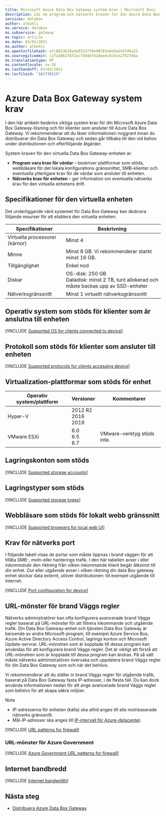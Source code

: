 ```yaml
---
title: Microsoft Azure Data Box Gateway system krav | Microsoft Docs
description: Läs om program-och nätverks kraven för din Azure Data Box Gateway
services: databox
author: alkohli
ms.service: databox
ms.subservice: gateway
ms.topic: article
ms.date: 03/01/2021
ms.author: alkohli
ms.openlocfilehash: e7c8653b39a3e0333ff6e98783a6e9a1437dba22
ms.sourcegitcommit: c27a20b278f2ac758447418ea4c8c61e27927d6a
ms.translationtype: MT
ms.contentlocale: sv-SE
ms.lasthandoff: 03/03/2021
ms.locfileid: "101739219"
---
```

# <a name="azure-data-box-gateway-system-requirements"></a>Azure Data Box Gateway system krav

I den här artikeln beskrivs viktiga system krav för din Microsoft Azure Data Box Gateway-lösning och för klienter som ansluter till Azure Data Box Gateway. Vi rekommenderar att du läser informationen noggrant innan du distribuerar din Data Box Gateway och sedan går tillbaka till den vid behov under distributionen och efterföljande åtgärder. 

System kraven för den virtuella Data Box Gateway-enheten är:

- **Program varu krav för värdar** – beskriver plattformar som stöds, webbläsare för det lokala konfigurations gränssnittet, SMB-klienter och eventuella ytterligare krav för de värdar som ansluter till enheten.
- **Nätverks krav för enheten** – ger information om eventuella nätverks krav för den virtuella enhetens drift.


## <a name="specifications-for-the-virtual-device"></a>Specifikationer för den virtuella enheten

Det underliggande värd systemet för Data Box Gateway kan dedicera följande resurser för att etablera den virtuella enheten:

| Specifikationer                                          | Beskrivning              |
|---------------------------------------------------------|--------------------------|
| Virtuella processorer (kärnor)   | Minst 4 |
| Minne  | Minst 8 GB. Vi rekommenderar starkt minst 16 GB. |
| Tillgänglighet|Enkel nod|
| Diskar| OS-disk: 250 GB <br> Datadisk: minst 2 TB, tunt allokerad och måste backas upp av SSD-enheter|
| Nätverksgränssnitt|Minst 1 virtuellt nätverksgränssnitt|


## <a name="supported-os-for-clients-connected-to-device"></a>Operativ system som stöds för klienter som är anslutna till enheten

[!INCLUDE [Supported OS for clients connected to device](../../includes/data-box-edge-gateway-supported-client-os.md)]

## <a name="supported-protocols-for-clients-accessing-device"></a>Protokoll som stöds för klienter som ansluter till enheten

[!INCLUDE [Supported protocols for clients accessing device](../../includes/data-box-edge-gateway-supported-client-protocols.md)]

## <a name="supported-virtualization-platforms-for-device"></a>Virtualization-plattformar som stöds för enhet

| **Operativ system/plattform**  |**Versioner**   |**Kommentarer**  |
|---------|---------|---------|
|Hyper-V  |  2012 R2 <br> 2016 <br> 2019 |         |
|VMware ESXi     | 6.0 <br> 6.5 <br> 6.7       |VMware-verktyg stöds inte.         |


## <a name="supported-storage-accounts"></a>Lagringskonton som stöds

[!INCLUDE [Supported storage accounts](../../includes/data-box-edge-gateway-supported-storage-accounts.md)]


## <a name="supported-storage-types"></a>Lagringstyper som stöds

[!INCLUDE [Supported storage types](../../includes/data-box-edge-gateway-supported-storage-types.md)]

## <a name="supported-browsers-for-local-web-ui"></a>Webbläsare som stöds för lokalt webb gränssnitt

[!INCLUDE [Supported browsers for local web UI](../../includes/data-box-edge-gateway-supported-browsers.md)]

## <a name="networking-port-requirements"></a>Krav för nätverks port

I följande tabell visas de portar som måste öppnas i brand väggen för att tillåta SMB-, moln-eller hanterings trafik. I den här tabellen avser *i* eller *inkommande* den riktning från vilken inkommande klient begär åtkomst till din enhet. *Out* eller *utgående* avser i vilken riktning din data Box gateway enhet skickar data externt, utöver distributionen: till exempel utgående till Internet.

[!INCLUDE [Port configuration for device](../../includes/data-box-edge-gateway-port-config.md)]

## <a name="url-patterns-for-firewall-rules"></a>URL-mönster för brand Väggs regler

Nätverks administratörer kan ofta konfigurera avancerade brand Väggs regler baserat på URL-mönster för att filtrera inkommande och utgående trafik. Din Data Box Gateway-enhet och tjänsten Data Box Gateway är beroende av andra Microsoft-program, till exempel Azure Service Bus, Azure Active Directory Access Control, lagrings konton och Microsoft Update-servrar. URL-mönstren som är kopplade till dessa program kan användas för att konfigurera brand Väggs regler. Det är viktigt att förstå att URL-mönstren som är kopplade till dessa program kan ändras. På så sätt måste nätverks administratören övervaka och uppdatera brand Väggs regler för din Data Box Gateway som och när det behövs.

Vi rekommenderar att du ställer in brand Väggs regler för utgående trafik, baserat på Data Box Gateway fasta IP-adresser, i de flesta fall. Du kan dock använda informationen nedan för att ange avancerade brand Väggs regler som behövs för att skapa säkra miljöer.

> [!NOTE]
> - IP-adresserna för enheten (källa) ska alltid anges till alla molnbaserade nätverks gränssnitt.
> - Mål-IP-adresser ska anges till [IP-intervall för Azure-datacenter](https://www.microsoft.com/download/confirmation.aspx?id=41653).

[!INCLUDE [URL patterns for firewall](../../includes/data-box-edge-gateway-url-patterns-firewall.md)]

### <a name="url-patterns-for-azure-government"></a>URL-mönster för Azure Government

[!INCLUDE [Azure Government URL patterns for firewall](../../includes/data-box-edge-gateway-gov-url-patterns-firewall.md)]

## <a name="internet-bandwidth"></a>Internet bandbredd

[!INCLUDE [Internet bandwidth](../../includes/data-box-edge-gateway-internet-bandwidth.md)]

## <a name="next-step"></a>Nästa steg

* [Distribuera Azure Data Box Gateway](data-box-gateway-deploy-prep.md)

